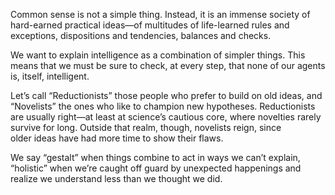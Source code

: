 Common sense is not a simple thing. Instead, it is an immense society of hard-earned practical ideas—of multitudes of life-learned rules and exceptions, dispositions and tendencies, balances and checks.


We want to explain intelligence as a combination of simpler things. This means that we must be sure to check, at every step, that none of our agents is, itself, intelligent.


Let’s call “Reductionists” those people who prefer to build on old ideas, and “Novelists” the ones who like to champion new hypotheses. Reductionists are usually right—at least at science’s cautious core, where novelties rarely survive for long. Outside that realm, though, novelists reign, since older ideas have had more time to show their flaws.


We say “gestalt” when things combine to act in ways we can’t explain, “holistic” when we’re caught off guard by unexpected happenings and realize we understand less than we thought we did.


